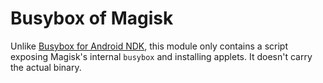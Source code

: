 # Busybox of Magisk

Unlike [Busybox for Android NDK](https://github.com/Magisk-Modules-Repo/busybox-ndk), this module only contains a script exposing Magisk's internal `busybox` and installing applets. It doesn't carry the actual binary.
